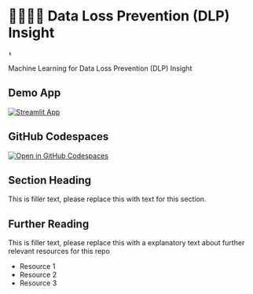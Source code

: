 # 👮🏻‍♀🤖 Data Loss Prevention (DLP) Insight
```
⬆️ 
```

Machine Learning for Data Loss Prevention (DLP) Insight

## Demo App

[![Streamlit App](https://static.streamlit.io/badges/streamlit_badge_black_white.svg)](https://MADT_DLP.streamlit.app/)

## GitHub Codespaces

[![Open in GitHub Codespaces](https://github.com/codespaces/badge.svg)](https://codespaces.new/streamlit/app-starter-kit?quickstart=1)

## Section Heading

This is filler text, please replace this with text for this section.

## Further Reading

This is filler text, please replace this with a explanatory text about further relevant resources for this repo
- Resource 1
- Resource 2
- Resource 3
